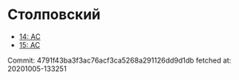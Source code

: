 # Столповский
- [14: AC](14.md)
- [15: AC](15.md)

Commit: 4791f43ba3f3ac76acf3ca5268a291126dd9d1db
 fetched at: 20201005-133251
